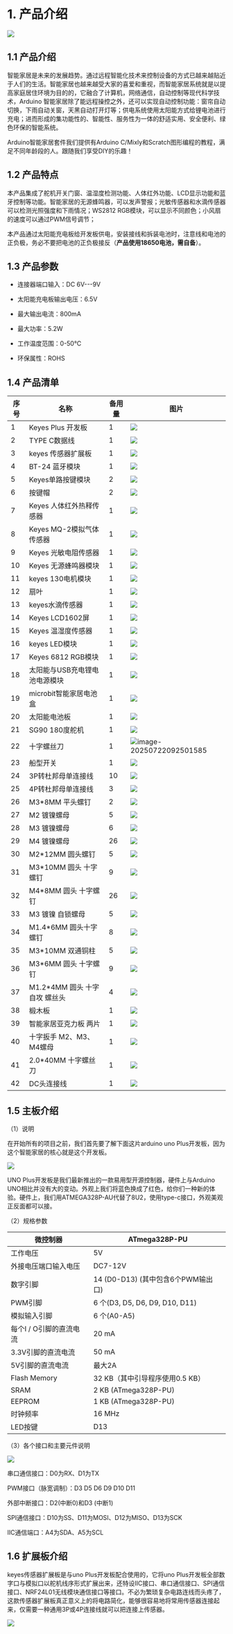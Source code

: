 # 1. 产品介绍

![](./media/image-20250721175814945.png)

## 1.1 产品介绍

智能家居是未来的发展趋势。通过远程智能化技术来控制设备的方式已越来越贴近于人们的生活。智能家居也越来越受大家的喜爱和重视，而智能家居系统就是以提高家庭居住环境为目的的，它融合了计算机，网络通信，自动控制等现代科学技术，Arduino
智能家居除了能远程操控之外，还可以实现自动控制功能：窗帘自动切换，下雨自动关窗，天黑自动打开灯等；供电系统使用太阳能方式给锂电池进行充电；进而形成的集功能性的、智能性、服务性为一体的舒适实用、安全便利、绿色环保的智能系统。

Arduino智能家居套件我们提供有Arduino C/Mixly和Scratch图形编程的教程，满足不同年龄段的人。跟随我们享受DIY的乐趣！

## 1.2 产品特点

本产品集成了舵机开关门窗、温湿度检测功能、人体红外功能、LCD显示功能和蓝牙控制等功能。智能家居的无源蜂鸣器，可以发声警报；光敏传感器和水滴传感器可以检测光照强度和下雨情况；WS2812 RGB模块，可以显示不同颜色；小风扇的速度可以通过PWM信号调节；

本产品通过太阳能充电板给开发板供电，安装接线和拆装电池时，注意线和电池的正负极，务必不要把电池的正负极接反（**产品使用18650电池，需自备**）。

## 1.3 产品参数

- 连接器端口输入：DC 6V---9V


- 太阳能充电板输出电压：6.5V


- 最大输出电流：800mA


- 最大功率：5.2W


- 工作温度范围：0-50℃


- 环保属性：ROHS


## 1.4 产品清单

| 序号 | 名称                           | 备用量 | 图片                                                         |
| ---- | ------------------------------ | ------ | ------------------------------------------------------------ |
| 1    | Keyes Plus 开发板              | 1      | ![](./media/image-20250722091014047.png)                     |
| 2    | TYPE C数据线                   | 1      | ![](./media/image-20250722091042448.png)                     |
| 3    | keyes 传感器扩展板             | 1      | ![](./media/image-20250722091112770.png)                     |
| 4    | BT-24 蓝牙模块                 | 1      | ![](./media/image-20250722091124525.png)                     |
| 5    | Keyes单路按键模块              | 2      | ![](./media/image-20250722091407321.png)                     |
| 6    | 按键帽                         | 2      | ![](./media/image-20250722091433296.png)                     |
| 7    | Keyes 人体红外热释传感器       | 1      | ![](./media/image-20250722091453641.png)                     |
| 8    | Keyes MQ-2模拟气体传感器       | 1      | ![](./media/image-20250722091552983.png)                     |
| 9    | Keyes 光敏电阻传感器           | 1      | ![](./media/image-20250722091614453.png)                     |
| 10   | Keyes 无源蜂鸣器模块           | 1      | ![](./media/image-20250722091704137.png)                     |
| 11   | keyes 130电机模块              | 1      | ![](./media/image-20250722091723944.png)                     |
| 12   | 扇叶                           | 1      | ![](./media/image-20250722091749792.png)                     |
| 13   | keyes水滴传感器                | 1      | ![](./media/image-20250722091818733.png)                     |
| 14   | Keyes LCD1602屏                | 1      | ![](./media/image-20250722091844289.png)                     |
| 15   | Keyes 温湿度传感器             | 1      | ![](./media/image-20250722091904898.png)                     |
| 16   | keyes LED模块                  | 1      | ![](./media/image-20250722091938829.png)                     |
| 17   | Keyes 6812 RGB模块             | 1      | ![](./media/image-20250722092005271.png)                     |
| 18   | 太阳能与USB充电锂电池电源模块  | 1      | ![](./media/image-20250722092044965.png)                     |
| 19   | microbit智能家居电池盒         | 1      | ![](./media/image-20250722092104620.png)                     |
| 20   | 太阳能电池板                   | 1      | ![](./media/image-20250722092144308.png)                     |
| 21   | SG90 180度舵机                 | 1      | ![](./media/image-20250722092200170.png)                     |
| 22   | 十字螺丝刀                     | 1      | ![image-20250722092501585](./media/image-20250722092501585.png) |
| 23   | 船型开关                       | 1      | ![](./media/image-20250722092616439.png)                     |
| 24   | 3P转杜邦母单连接线             | 10     | ![](./media/image-20250722092637415.png)                     |
| 25   | 4P转杜邦母单连接线             | 3      | ![](./media/image-20250722092706071.png)                     |
| 26   | M3*8MM 平头螺钉                | 2      | ![](./media/image-20250722092726953.png)                     |
| 27   | M2 镀镍螺母                    | 5      | ![](./media/image-20250722092748965.png)                     |
| 28   | M3 镀镍螺母                    | 6      | ![](./media/image-20250722092748965.png)                     |
| 29   | M4 镀镍螺母                    | 26     | ![](./media/image-20250722092748965.png)                     |
| 30   | M2*12MM 圆头螺钉               | 5      | ![](./media/image-20250722092904111.png)                     |
| 31   | M3*10MM 圆头 十字螺钉          | 9      | ![](./media/image-20250722092904111.png)                     |
| 32   | M4*8MM 圆头 十字螺钉           | 26     | ![](./media/image-20250722092904111.png)                     |
| 33   | M3 镀镍 自锁螺母               | 5      | ![](./media/image-20250722093115231.png)                     |
| 34   | M1.4*6MM 圆头十字螺钉          | 8      | ![](./media/image-20250722093139712.png)                     |
| 35   | M3*10MM 双通铜柱               | 5      | ![](./media/image-20250722093202752.png)                     |
| 36   | M3*6MM 圆头 十字螺钉           | 9      | ![](./media/image-20250722093227396.png)                     |
| 37   | M1.2*4MM 圆头 十字 自攻 螺丝头 | 4      | ![](./media/image-20250722093249237.png)                     |
| 38   | 椴木板                         | 1      | ![](./media/image-20250722093314238.png)                     |
| 39   | 智能家居亚克力板 两片          | 1      | ![](./media/image-20250722093341418.png)                     |
| 40   | 十字扳手 M2、M3、M4螺母        | 1      | ![](./media/image-20250722093404481.png)                     |
| 41   | 2.0*40MM 十字螺丝刀            | 1      | ![](./media/image-20250722093425986.png)                     |
| 42   | DC头连接线                     | 1      | ![](./media/image-20250722093454219.png)                     |

## 1.5 主板介绍

（1）说明

在开始所有的项目之前，我们首先要了解下面这片arduino uno Plus开发板，因为这个智能家居的核心就是这个开发板。

![](./media/image-20250722093829508.png)

UNO Plus开发板是我们最新推出的一款易用型开源控制器，硬件上与Arduino UNO相比并没有大的变动。外观上我们将蓝色换成了红色，给你们一种新的体验。硬件上，我们用ATMEGA328P-AU代替了8U2，使用type-c接口，外观美观正反面都可以接。

（2）规格参数

| 微控制器                | ATmega328P-PU                      |
| ----------------------- | ---------------------------------- |
| 工作电压                | 5V                                 |
| 外接电压端口输入电压    | DC7-12V                            |
| 数字引脚                | 14 (D0-D13) (其中包含6个PWM输出口) |
| PWM引脚                 | 6 个(D3, D5, D6, D9, D10, D11)     |
| 模拟输入引脚            | 6 个(A0-A5)                        |
| 每个I / O引脚的直流电流 | 20 mA                              |
| 3.3V引脚的直流电流      | 50 mA                              |
| 5V引脚的直流电流        | 最大2A                             |
| Flash Memory            | 32 KB（其中引导程序使用0.5 KB）    |
| SRAM                    | 2 KB (ATmega328P-PU)               |
| EEPROM                  | 1 KB (ATmega328P-PU)               |
| 时钟频率                | 16 MHz                             |
| LED按键                 | D13                                |

（3）各个接口和主要元件说明

![](./media/image-20250722095006905.png)

串口通信接口：D0为RX、D1为TX

PWM接口（脉宽调制）：D3 D5 D6 D9 D10 D11

外部中断接口：D2(中断0)和D3 (中断1)

SPI通信接口：D10为SS、D11为MOSI、D12为MISO、D13为SCK

IIC通信端口：A4为SDA、A5为SCL

## 1.6 扩展板介绍

keyes传感器扩展板是与uno Plus开发板配合使用的，它将uno Plus开发板全部数字口与模拟口以舵机线序形式扩展出来，还特设IIC接口、串口通信接口、SPI通信接口、NRF24L01无线模块通信接口等接口。不必为繁琐复杂电路连线而头疼了，这款传感器扩展板真正意义上的将电路简化，能够很容易地将常用传感器连接起来，仅需要一种通用3P或4P连接线就可以把连接上传感器。

![](./media/image-20250722095052434.png)

